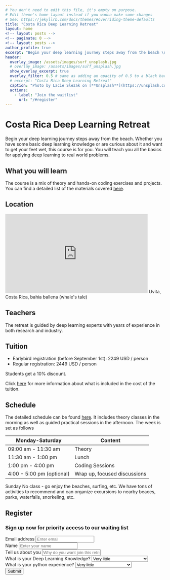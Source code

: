 ```yaml
---
# You don't need to edit this file, it's empty on purpose.
# Edit theme's home layout instead if you wanna make some changes
# See: https://jekyllrb.com/docs/themes/#overriding-theme-defaults
title: "Costa Rica Deep Learning Retreat"
layout: home
<!-- layout: posts -->
<!-- paginate: 0 -->
<!-- layout: posts -->
author_profile: true
excerpt: "Begin your deep learning journey steps away from the beach \n Dec 7th - Dec. 21st 2021" 
header: 
  overlay_image: /assets/images/surf_unsplash.jpg
  # overlay_image: /assets/images/surf_unsplash.jpg
  show_overlay_excerpt: true
  overlay_filter: 0.5 # same as adding an opacity of 0.5 to a black background
  # excerpt: "Costa Rica Deep Learning Retreat"
  caption: "Photo by Lacie Slezak on [**Unsplash**](https://unsplash.com/photos/7yqyQQXgOT8)"
  actions:
    - label: "Join the waitlist"
      url: "/#register"
---
```


# Costa Rica Deep Learning Retreat
Begin your deep learning journey steps away from the beach. Whether you have some basic deep learning knowledge or are curious about it and want to get your feet wet, this course is for you. You will teach you all the basics for applying deep learning to real world problems.  


## What you will learn

The course is a mix of theory and hands-on coding exercises and projects. You can find a detailed list of the materials covered [here](/content).

## Location
<iframe
  width="450"
  height="250"
  frameborder="0" style="border:0"
  src="https://www.google.com/maps/embed/v1/view?key=AIzaSyDc7Ffto-gTc01PNeg0eZoBkn-wCkVx_0c
  &center=9.151586, -83.757952  
  &zoom=13
  &maptype=satellite" allowfullscreen>
</iframe>
Uvita, Costa Rica, bahia ballena (whale's tale)

## Teachers
The retreat is guided by deep learning experts with years of experience in both research and industry.

## Tuition
* Earlybird registration (before September 1st): 2249 USD / person
* Regular registration: 2449 USD / person

Students get a 10% discount.

Click [here](/faq/#tuition) for more information about what is included in the cost of the tuition.


## Schedule
The detailed schedule can be found [here](/content/#detailed-schedule).  It includes theory classes in the morning as well as guided practical sessions in the afternoon. The week is set as follows

|Monday-Saturday    |Content| 
---                 | --- | 
|09:00 am - 11:30 am|Theory |
|11:30 am - 1:00 pm |Lunch|
|1:00 pm - 4:00 pm  |Coding Sessions|
|4:00 - 5:00 pm (optional)  | Wrap up, focused discussions |

Sunday No class - go enjoy the beaches, surfing, etc. We have tons of activities to recommend and can organize excursions to nearby beaces, parks, waterfalls, snorkeling, etc.


## Register
### Sign up now for priority access to our waiting list
<form action="https://getform.io/f/5ab96625-9dd5-4624-a113-f0c223828e07" method="POST">
  <div class="form-group">
    <label for="exampleInputEmail1" required="required">Email address</label>
    <input type="email" name="email" class="form-control" id="exampleInputEmail1" aria-describedby="emailHelp" placeholder="Enter email">
  </div>
  <div class="form-group">
    <label for="exampleInputName">Name</label>
    <input type="text" name="name" class="form-control" id="exampleInputName" placeholder="Enter your name" required="required">
  </div>
  <div class="form-group">
    <label for="exampleWhyYou">Tell us about you</label>
    <input type="text" name="whyyou" class="form-control" id="exampleInputName" placeholder="Why do you want join this retreat?" required="required">
  </div>
  <div class="form-group">
    <label for="exampleFormControlSelect1">What is your Deep Learning Knowledge?</label>
    <select class="form-control" id="exampleFormControlSelect1" name="platform" required="required">
      <option>Very little</option>
      <option>I'm familiar with the basics</option>
      <option>I'm an expert</option>
    </select>
  </div>
  <div class="form-group">
    <label for="exampleFormControlSelect1">What is your python experience?</label>
    <select class="form-control" id="exampleFormControlSelect1" name="platform" required="required">
      <option>Very little</option>
      <option>I'm familiar with the basics</option>
      <option>I'm an expert</option>
    </select>
  </div>
  <button type="submit" class="btn btn-primary">Submit</button>
</form>
